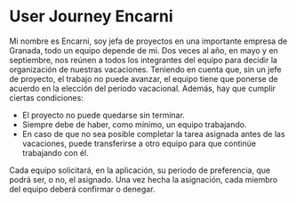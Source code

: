 # User Journey Encarni

Mi nombre es Encarni, soy jefa de proyectos en una importante empresa de
Granada, todo un equipo depende de mi.
Dos veces al año, en mayo y en septiembre, nos reúnen a
todos los integrantes del equipo para decidir la organización de nuestras
vacaciones.
Teniendo en cuenta que, sin un jefe de proyecto, el trabajo no puede avanzar,
el equipo tiene que ponerse de acuerdo en la elección del periodo vacacional.
Además, hay que cumplir ciertas condiciones:

* El proyecto no puede quedarse sin terminar.
* Siempre debe de haber, como mínimo, un equipo trabajando.
* En caso de que no sea posible completar la tarea asignada antes de las
vacaciones, puede transferirse a otro equipo para que continúe trabajando con
él.

Cada equipo solicitará, en la aplicación, su periodo de preferencia, que podrá
ser, o no, el asignado. Una vez hecha la asignación, cada miembro del equipo
deberá confirmar o denegar.
